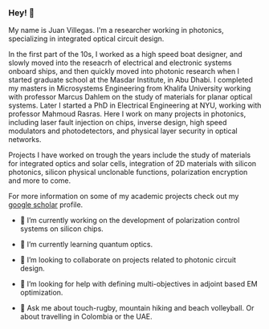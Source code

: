 ### Hey!  👋

My name is Juan Villegas. I'm a researcher working in photonics, specializing in integrated optical circuit design.

In the first part of the 10s, I worked as a high speed boat designer, and slowly moved into the reseacrh of electrical and electronic systems onboard ships, and then quickly moved into photonic research when I started graduate school at the Masdar Institute, in Abu Dhabi. I completed my masters in Microsystems Engineering from Khalifa University working with professor Marcus Dahlem on the study of materials for planar optical systems. Later I started a PhD in Electrical Engineering at NYU, working with professor Mahmoud Rasras. Here I work on many projects in photonics, including laser fault injection on chips, inverse design, high speed modulators and photodetectors, and physical layer security in optical networks.

Projects I have worked on trough the years include the study of materials for integrated optics and solar cells, integration of 2D materials with silicon photonics, silicon physical unclonable functions, polarization encryption and more to come.

For more information on some of my academic projects check out my [google scholar](https://scholar.google.com/citations?user=mnVyrwYAAAAJ&hl=en&oi=ao) profile.

- 🔭 I’m currently working on the development of polarization control systems on silicon chips.
- 🌱 I’m currently learning quantum optics.
- 👯 I’m looking to collaborate on projects related to photonic circuit design.
- 🤔 I’m looking for help with defining multi-objectives in adjoint based EM optimization.

- 💬 Ask me about touch-rugby, mountain hiking and beach volleyball. Or about travelling in Colombia or the UAE.

